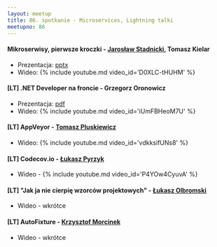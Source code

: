 ```yaml
---
layout: meetup
title: 86. spotkanie - Microservices, Lightning talki
meetupno: 86
---
```


#### Mikroserwisy, pierwsze kroczki - [Jarosław Stadnicki](http://jaroslawstadnicki.pl/), Tomasz Kielar
* Prezentacja: [pptx](/assets/microservices.pptx)
* Wideo: {% include youtube.md video_id='D0XLC-tHUHM' %}

#### [LT] .NET Developer na froncie - Grzegorz Oronowicz
* Prezentacja: [pdf](/assets/NET_Developer_na_froncie.pdf)
* Wideo: {% include youtube.md video_id='iUmFBHeoM7U' %}

#### [LT] AppVeyor - [Tomasz Pluskiewicz](http://twitter.com/tpluscode)
* Wideo: {% include youtube.md video_id='vdkksifUNs8' %}

#### [LT] Codecov.io - [Łukasz Pyrzyk](https://twitter.com/lukaszpyrzyk/)
* Wideo - {% include youtube.md video_id='P4YOw4CyuvA' %}

#### [LT] "Jak ja nie cierpię wzorców projektowych" - [Łukasz Olbromski](https://twitter.com/lukaszolbromski)
* Wideo - wkrótce

#### [LT] AutoFixture - [Krzysztof Morcinek](https://krzysztofmorcinek.wordpress.com/)
* Wideo - wkrótce
